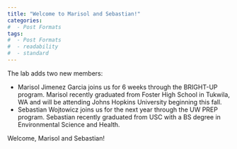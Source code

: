 ```yaml
---
title: "Welcome to Marisol and Sebastian!"
categories:
#  - Post Formats
tags:
#  - Post Formats
#  - readability
#  - standard
---
```

The lab adds two new members:
* Marisol Jimenez Garcia joins us for 6 weeks through the BRIGHT-UP program. Marisol recently graduated from Foster High School in Tukwila, WA and will be attending Johns Hopkins University beginning this fall. 
* Sebastian Wojtowicz joins us for the next year through the UW PREP program. Sebastian recently graduated from USC with a BS degree in Environmental Science and Health.

Welcome, Marisol and Sebastian!
